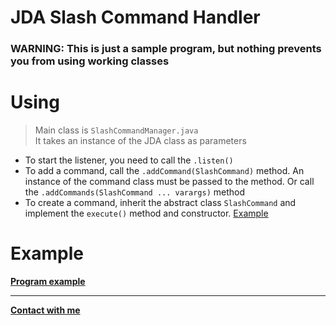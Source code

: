 # JDA Slash Command Handler

### WARNING: This is just a sample program, but nothing prevents you from using working classes

# Using

> Main class is `SlashCommandManager.java`</br>
> It takes an instance of the JDA class as parameters

* To start the listener, you need to call the `.listen()`
* To add a command, call the `.addCommand(SlashCommand)` method. An instance of the command class must be passed to the
  method. Or call the `.addCommands(SlashCommand ... varargs)` method
* To create a command, inherit the abstract class `SlashCommand` and implement the `execute()` method and
  constructor. [Example](https://github.com/cramatsu/slash-command-handler/blob/master/src/example/java/commands/Ping.java)

# Example

**[Program example](https://github.com/cramatsu/slash-command-handler/tree/master/src/example/java)**

---


**[Contact with me](https://linktr.ee/cramatsu)**